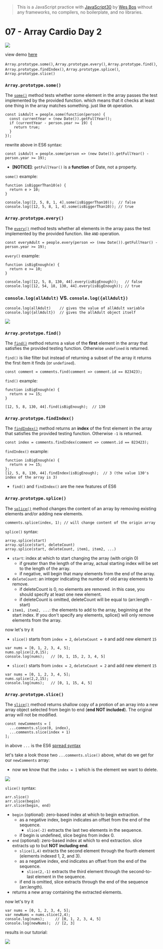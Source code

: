 > This is a JavaScript practice with [JavaScript30](https://javascript30.com/) by [Wes Bos](https://github.com/wesbos) without any frameworks, no compilers, no boilerplate, and no libraries.

# 07 - Array Cardio Day 2

![](images/07_00.png)

view demo [here](https://amelieyeh.github.io/JS30/07-Array%20cardio%20day%202/index.html)

`Array.prototype.some()`, `Array.prototype.every()`, `Array.prototype.find()`, `Array.prototype.findIndex()`, `Array.prototype.splice()`, `Array.prototype.slice()`

### `Array.prototype.some()`

The [`some()`](https://developer.mozilla.org/en-US/docs/Web/JavaScript/Reference/Global_Objects/Array/some) method tests whether some element in the array passes the test implemented by the provided function. which means that it checks at least one thing in the array matches something. just like `OR` operation.

```
const isAdult = people.some(function(person) {
  const currentYear = (new Date()).getFullYear();
  if (currentYear - person.year >= 19) {
    return true;
  }
});
```

rewrite above in ES6 syntax:

```
const isAdult = people.some(person => (new Date()).getFullYear() - person.year >= 19);
```

- **[NOTICE]**: `getFullYear()` is a **function** of Date, not a property.

`some()` example:

```
function isBiggerThan10(e) {
  return e > 10;
}

console.log([2, 5, 8, 1, 4].some(isBiggerThan10));  // false
console.log([12, 5, 8, 1, 4].some(isBiggerThan10)); // true
```

### `Array.prototype.every()`

The [`every()`](https://developer.mozilla.org/en-US/docs/Web/JavaScript/Reference/Global_Objects/Array/every) method tests whether all elements in the array pass the test implemented by the provided function. like `AND` operation.

```
const everyAdult = people.every(person => (new Date()).getFullYear() - person.year >= 19);
```

`every()` example:

```
function isBigEnough(e) {
  return e >= 10;
}

console.log([12, 5, 8, 130, 44].every(isBigEnough));   // false
console.log([12, 54, 18, 130, 44].every(isBigEnough)); // true
```

### `console.log(allAdult)` VS. `console.log({allAdult})`

```
console.log(allAdult)    // gives the value of allAdult variable
console.log({allAdult})  // gives the allAdult object itself
```

![](images/07_01.png)

### `Array.prototype.find()`

The [`find()`](https://developer.mozilla.org/en-US/docs/Web/JavaScript/Reference/Global_Objects/Array/find) method returns a value of the **first** element in the array that satisfies the provided testing function. Otherwise `undefined` is returned.

`find()` is like filter but instead of returning a subset of the array it returns the first item it finds (or `undefined`).

```
const comment = comments.find(comment => comment.id == 823423);
```

`find()` example:

```
function isBigEnough(e) {
  return e >= 15;
}

[12, 5, 8, 130, 44].find(isBigEnough);  // 130
```

### `Array.prototype.findIndex()`

The [`findIndex()`](https://developer.mozilla.org/en-US/docs/Web/JavaScript/Reference/Global_Objects/Array/findIndex) method returns an **index** of the first element in the array that satisfies the provided testing function. Otherwise `-1` is returned.

```
const index = comments.findIndex(comment => comment.id == 823423);
```

`findIndex()` example:

```
function isBigEnough(e) {
  return e >= 15;
};
[12, 5, 8, 130, 44].findIndex(isBigEnough);  // 3 (the value 130's index of the array is 3)
```

- `find()` and `findIndex()` are the new features of ES6

### `Array.prototype.splice()`

The [`splice()`](https://developer.mozilla.org/en-US/docs/Web/JavaScript/Reference/Global_Objects/Array/splice) method changes the content of an array by removing existing elements and/or adding new elements.

```
comments.splice(index, 1); // will change content of the origin array
```

`splice()` syntax:

```
array.splice(start)
array.splice(start, deleteCount)
array.splice(start, deleteCount, item1, item2, ...)
```

- `start`: index at which to start changing the array (with origin 0)
  - if greater than the length of the array, actual starting index will be set to the length of the array.
  - if negative, will begin that many elements from the end of the array.
- `deleteCount`: an integer indicating the number of old array elements to remove.
  - if deleteCount is 0, no elements are removed. in this case, you should specify at least one new element.
  - if deleteCount is omitted, deleteCount will be equal to (arr.length - start)
- `item1, item2, ...`: the elements to add to the array, beginning at the start index. If you don't specify any elements, splice() will only remove elements from the array.

now let's try it

- `slice()` starts from `index = 2`, `deleteCount = 0` and add new element `15`

```
var nums = [0, 1, 2, 3, 4, 5];
nums.splice(2,0,15);
console.log(nums);   // [0, 1, 15, 2, 3, 4, 5]
```

- `slice()` starts from `index = 2`, `deleteCount = 2` and add new element `15`

```
var nums = [0, 1, 2, 3, 4, 5];
nums.splice(2,2,15);
console.log(nums);   // [0, 1, 15, 4, 5]
```

### `Array.prototype.slice()`

The [`slice()`](https://developer.mozilla.org/en-US/docs/Web/JavaScript/Reference/Global_Objects/Array/slice) method returns shallow copy of a protion of an array into a new array object selected from begin to end (**end NOT included**). The original array will not be modified.

```
const newComments = [
  ...comments.slice(0, index),
  ...comments.slice(index + 1)
];
```
in above `...` is the ES6 [spread syntax](https://developer.mozilla.org/en-US/docs/Web/JavaScript/Reference/Operators/Spread_operator)

let's take a look those two `...comments.slice()` above, what do we get for our `newComments` array:

- now we know that the `index = 1` which is the element we want to delete.

![](images/07_03.png)

`slice()` syntax:

```
arr.slice()
arr.slice(begin)
arr.slice(begin, end)
```

- `begin` (optional): zero-based index at which to begin extraction.
  - as a negative index, begin indicates an offset from the end of the sequence.
    - `slice(-2)` extracts the last two elements in the sequence.
  - if begin is undefined, slice begins from index 0.
- `end` (optional): zero-based index at which to end extraction. slice extracts up to but **NOT including end**.
  - `slice(1,4)` extracts the second element through the fourth element (elements indexed 1, 2, and 3).
  - as a negative index, end indicates an offset from the end of the sequence.
    - `slice(2,-1)` extracts the third element through the second-to-last element in the sequence.
  - if end is omitted, slice extracts through the end of the sequence (arr.length).
- returns a new array containing the extracted elements.

now let's try it

```
var nums = [0, 1, 2, 3, 4, 5];
var newNums = nums.slice(2,4);
console.log(nums);     // [0, 1, 2, 3, 4, 5]
console.log(newNums);  // [2, 3]
```

results in our tutorial:

![](images/07_02.png)


